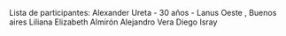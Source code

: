 Lista de participantes:
Alexander Ureta - 30 años - Lanus Oeste , Buenos aires
Liliana Elizabeth Almirón
Alejandro Vera
Diego Isray
